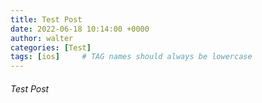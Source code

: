 ```yaml
---
title: Test Post
date: 2022-06-18 10:14:00 +0000
author: walter
categories: [Test]
tags: [ios]     # TAG names should always be lowercase
---
```


###### Test Post